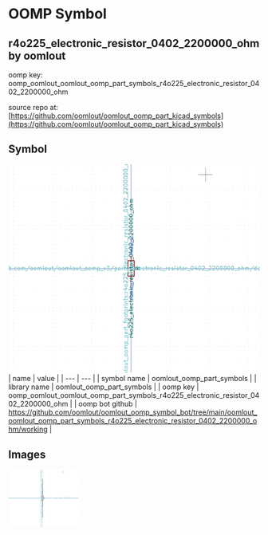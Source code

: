 # OOMP Symbol  
## r4o225_electronic_resistor_0402_2200000_ohm  by oomlout  
  
oomp key: oomp_oomlout_oomlout_oomp_part_symbols_r4o225_electronic_resistor_0402_2200000_ohm  
  
source repo at: [https://github.com/oomlout/oomlout_oomp_part_kicad_symbols](https://github.com/oomlout/oomlout_oomp_part_kicad_symbols)  
## Symbol  
  
[![working.png](working_600.png)](working.png)  
| name | value | 
| --- | --- | 
| symbol name | oomlout_oomp_part_symbols | 
| library name | oomlout_oomp_part_symbols | 
| oomp key | oomp_oomlout_oomlout_oomp_part_symbols_r4o225_electronic_resistor_0402_2200000_ohm | 
| oomp bot github | https://github.com/oomlout/oomlout_oomp_symbol_bot/tree/main/oomlout_oomlout_oomp_part_symbols_r4o225_electronic_resistor_0402_2200000_ohm/working | 
## Images  
  
[![working.png](working_140.png)](working.png)  
